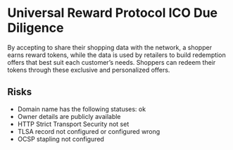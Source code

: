 # Universal Reward Protocol ICO Due Diligence
By accepting to share their shopping data with the network, a shopper earns reward tokens, while the data is used by retailers to build redemption offers that best suit each customer’s needs. Shoppers can redeem their tokens through these exclusive and personalized offers.
## Risks
* Domain name has the following statuses: ok
* Owner details are publicly available
* HTTP Strict Transport Security not set
* TLSA record not configured or configured wrong
* OCSP stapling not configured
